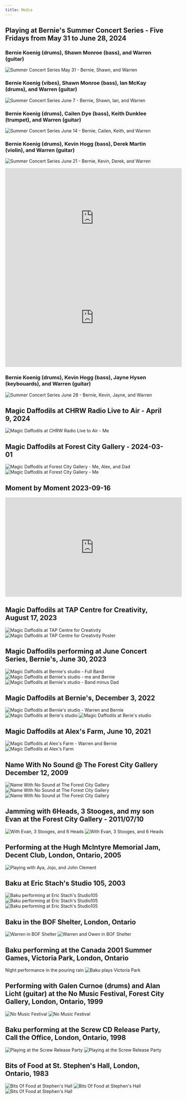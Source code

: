 ```yaml
---
title: Media
---
```

## Playing at Bernie's Summer Concert Series - Five Fridays from May 31 to June 28, 2024

### Bernie Koenig (drums), Shawn Monroe (bass), and Warren (guitar)
![Summer Concert Series May 31 - Bernie, Shawn, and Warren](/images/action/summerConcertSeriesMay31.jpg)

### Bernie Koenig (vibes), Shawn Monroe (bass), Ian McKay (drums), and Warren (guitar)
![Summer Concert Series June 7 - Bernie, Shawn, Ian, and Warren](/images/action/summerConcertSeriesJune7.jpg)

### Bernie Koenig (drums), Cailen Dye (bass), Keith Dunklee (trumpet), and Warren (guitar)
![Summer Concert Series June 14 - Bernie, Cailen, Keith, and Warren](/images/action/summerConcertSeriesJune14.jpg)

### Bernie Koenig (drums), Kevin Hogg (bass), Derek Martin (violin), and Warren (guitar)
![Summer Concert Series June 21 - Bernie, Kevin, Derek, and Warren](/images/action/summerConcertSeriesJune21.jpg)
<iframe width="560" height="315" src="https://www.youtube.com/embed/GFAbSB79Ln0?si=Oqa7sbK9yNF3DB5j" title="YouTube video player" frameborder="0" allow="accelerometer; autoplay; clipboard-write; encrypted-media; gyroscope; picture-in-picture; web-share" referrerpolicy="strict-origin-when-cross-origin" allowfullscreen></iframe>
<iframe width="560" height="315" src="https://www.youtube.com/embed/R-lfK8QIQYk?si=tNQCC9IPJHCw6nxd" title="YouTube video player" frameborder="0" allow="accelerometer; autoplay; clipboard-write; encrypted-media; gyroscope; picture-in-picture; web-share" referrerpolicy="strict-origin-when-cross-origin" allowfullscreen></iframe>

### Bernie Koenig (drums), Kevin Hogg (bass), Jayne Hysen (keybouards), and Warren (guitar)
![Summer Concert Series June 28 - Bernie, Kevin, Jayne, and Warren](/images/action/summerConcertSeriesJune28.JPG)



## Magic Daffodils at CHRW Radio Live to Air - April 9, 2024
![Magic Daffodils at CHRW Radio Live to Air - Me](/images/action/MeAtCHRWshow.jpg)

## Magic Daffodils at Forest City Gallery - 2024-03-01
![Magic Daffodils at Forest City Gallery - Me, Alex, and Dad](/images/action/magicDaffodilsAtFCG1.jpg)
![Magic Daffodils at Forest City Gallery - Me](/images/action/meWithMagicDaffodilsAtFCG.jpeg)

## Moment by Moment 2023-09-16
<iframe width="560" height="315" src="https://www.youtube.com/embed/z9d62J18ylU?si=YC3Y8Z6KWBIkLQxp" title="YouTube video player" frameborder="0" allow="accelerometer; autoplay; clipboard-write; encrypted-media; gyroscope; picture-in-picture; web-share" allowfullscreen></iframe>

## Magic Daffodils at TAP Centre for Creativity, August 17, 2023
![Magic Daffodils at TAP Centre for Creativity ](/images/action/magicDaffodilsAtTAP.jpg)
![Magic Daffodils at TAP Centre for Creativity Poster](/images/action/meAtTAP.jpg)

## Magic Daffodils performing at June Concert Series, Bernie's, June 30, 2023
![Magic Daffodils at Bernie's studio - Full Band](/images/action/magicDaffodils_juneConcertSeries_atBernies1.jpg)
![Magic Daffodils at Bernie's studio - me and Bernie](/images/action/magicDaffodils_juneConcertSeries_atBernies2.jpg)
![Magic Daffodils at Bernie's studio - Band minus Dad](/images/action/magicDaffodils_juneConcertSeries_atBernies3.jpg)

## Magic Daffodils at Bernie's, December 3, 2022
![Magic Daffodils at Bernie's studio - Warren and Bernie](/images/action/magicDaffodilsAtBernies3.JPG)
![Magic Daffodils at Berie's studio](/images/action/magicDaffodilsAtBernies2.JPG)
![Magic Daffodils at Berie's studio](/images/action/magicDaffodilsAtBernies1.JPG)

## Magic Daffodils at Alex's Farm, June 10, 2021
![Magic Daffodils at Alex's Farm - Warren and Bernie](/images/action/withBernieMagicDaffodilsAtAlexFarm.jpg)
![Magic Daffodils at Alex's Farm](/images/action/magicDaffodilsAtAlexFarm.JPG)

## Name With No Sound @ The Forest City Gallery December 12, 2009
![Name With No Sound at The Forest City Gallery](/images/action/nwnsAtForestCityGallery1.jpg)
![Name With No Sound at The Forest City Gallery](/images/action/nwnsAtForestCityGallery2.jpg)
![Name With No Sound at The Forest City Gallery](/images/action/nwnsAtForestCityGallery3.jpg)

## Jamming with 6Heads, 3 Stooges, and my son Evan at the Forest City Gallery - 2011/07/10
![With Evan, 3 Stooges, and 6 Heads](/images/action/withEvanAnd3stoogiesAnd6heads.jpg)
![With Evan, 3 Stooges, and 6 Heads](/images/action/withEvanAnd3stoogiesAnd6heads2.jpg)

## Performing at the Hugh McIntyre Memorial Jam, Decent Club, London, Ontario, 2005
![Playing with Aya, Jojo, and John Clement](/images/action/hughMemorialJamatDecentClub.jpg)

## Baku at Eric Stach's Studio 105, 2003
![Baku performing at Eric Stach's Studio105](/images/action/atEricStachStudio.png)
![Baku performing at Eric Stach's Studio105](/images/action/atEricStachsWithBaku.jpg)
![Baku performing at Eric Stach's Studio105](/images/action/bakuAtEricStachs.jpg)

## Baku in the BOF Shelter, London, Ontario
![Warren in BOF Shelter](/images/action/inTheBOFShelter.jpg)
![Warren and Owen in BOF Shelter](/images/action/withOweninTheBOFShelter.jpg)

## Baku performing at the Canada 2001 Summer Games, Victoria Park, London, Ontario
Night performance in the pouring rain
![Baku plays Victoria Park](/images/action/BakuPlaysVictoriaParkCanadaSummerGames.jpg)



## Performing with Galen Curnoe (drums) and Alan Licht (guitar) at the No Music Festival, Forest City Gallery, London, Ontario, 1999
![No Music Festival](/images/action/meWithAlanLichtNoMusicFestival.jpg)
![No Music Festival](/images/action/meWithAlanLichtNoMusicFestival2.jpg)


## Baku performing at the Screw CD Release Party, Call the Office, London, Ontario, 1998
![Playing at the Screw Release Party](/images/action/atCallTheOffice.jpg)
![Playing at the Screw Release Party](/images/action/bakuAtCallTheOffice.jpg)


## Bits of Food at St. Stephen's Hall, London, Ontario, 1983
![Bits Of Food at Stephen's Hall](/images/action/bofStStephenHall1.png)
![Bits Of Food at Stephen's Hall](/images/action/bofStStephenHall2.png)
![Bits Of Food at Stephen's Hall](/images/action/bofStStephenHall3.png)


